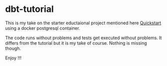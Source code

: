 # dbt-tutorial

This is my take on the starter eductaional project mentioned here
[Quickstart](https://docs.getdbt.com/docs/quickstarts/dbt-core/quickstart)
using a docker postgresql container.

The code runs without problems and tests get executed without problems.
It differs from the tutorial but it is my take of course. Nothing is missing though.

Enjoy !!!


